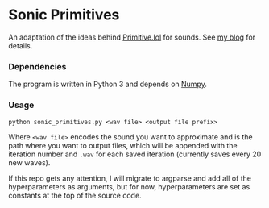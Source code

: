 # Sonic Primitives

An adaptation of the ideas behind [Primitive.lol](https://github.com/fogleman/primitive) for sounds. See [my blog](https://samgoree.github.io/2017/12/01/Sonic-Primitives.html) for details.

### Dependencies

The program is written in Python 3 and depends on [Numpy](http://www.numpy.org/).

### Usage

`python sonic_primitives.py <wav file> <output file prefix>`

Where `<wav file>` encodes the sound you want to approximate and <output file prefix> is the path where you want to output files, which will be appended with the iteration number and `.wav` for each saved iteration (currently saves every 20 new waves).

If this repo gets any attention, I will migrate to argparse and add all of the hyperparameters as arguments, but for now, hyperparameters are set as constants at the top of the source code.